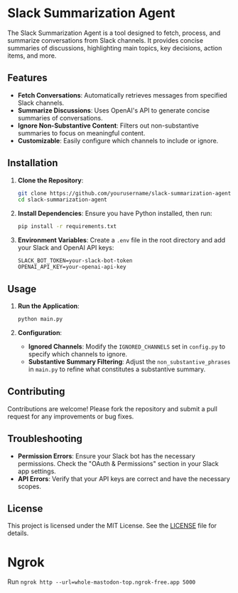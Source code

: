 # Slack Summarization Agent

The Slack Summarization Agent is a tool designed to fetch, process, and summarize conversations from Slack channels. It provides concise summaries of discussions, highlighting main topics, key decisions, action items, and more.

## Features

- **Fetch Conversations**: Automatically retrieves messages from specified Slack channels.
- **Summarize Discussions**: Uses OpenAI's API to generate concise summaries of conversations.
- **Ignore Non-Substantive Content**: Filters out non-substantive summaries to focus on meaningful content.
- **Customizable**: Easily configure which channels to include or ignore.

## Installation

1. **Clone the Repository**:
   ```bash
   git clone https://github.com/yourusername/slack-summarization-agent.git
   cd slack-summarization-agent
   ```

2. **Install Dependencies**:
   Ensure you have Python installed, then run:
   ```bash
   pip install -r requirements.txt
   ```

3. **Environment Variables**:
   Create a `.env` file in the root directory and add your Slack and OpenAI API keys:
   ```
   SLACK_BOT_TOKEN=your-slack-bot-token
   OPENAI_API_KEY=your-openai-api-key
   ```

## Usage

1. **Run the Application**:
   ```bash
   python main.py
   ```

2. **Configuration**:
   - **Ignored Channels**: Modify the `IGNORED_CHANNELS` set in `config.py` to specify which channels to ignore.
   - **Substantive Summary Filtering**: Adjust the `non_substantive_phrases` in `main.py` to refine what constitutes a substantive summary.

## Contributing

Contributions are welcome! Please fork the repository and submit a pull request for any improvements or bug fixes.

## Troubleshooting

- **Permission Errors**: Ensure your Slack bot has the necessary permissions. Check the "OAuth & Permissions" section in your Slack app settings.
- **API Errors**: Verify that your API keys are correct and have the necessary scopes.

## License

This project is licensed under the MIT License. See the [LICENSE](LICENSE) file for details.

# Ngrok 
Run `ngrok http --url=whole-mastodon-top.ngrok-free.app 5000`